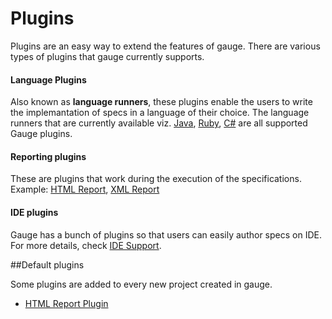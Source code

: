 # Plugins

Plugins are an easy way to extend the features of gauge. There are various types of plugins that gauge currently supports.

#### Language Plugins

Also known as **language runners**, these plugins enable the users to write the implemantation of specs in a language of their choice. The language runners that are currently available viz.
[Java](../test_code/java/java.md), [Ruby](../test_code/ruby/ruby.md), [C#](../test_code/csharp/csharp.md) are all supported Gauge plugins.


#### Reporting plugins

These are plugins that work during the execution of the specifications.
Example: [HTML Report](html_report_plugin.md), [XML Report](xml_report_plugin.md)


#### IDE plugins

Gauge has a bunch of plugins so that users can easily author specs on IDE. For more details, check [IDE Support](../ide_support/README.md).

##Default plugins

Some plugins are added to every new project created in gauge.

 * [HTML Report Plugin](html_report_plugin.md)

